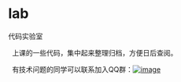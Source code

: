 # lab
代码实验室

 
上课的一些代码，集中起来整理归档，方便日后查阅。


 
有技术问题的同学可以联系加入QQ群：<a href="//shang.qq.com/wpa/qunwpa?idkey=bc2c3338276a40ac72131230ad041a00c60a2fe45172ab6b9a93fea44cf0e6fa">![image](https://github.com/vincent040/lab/blob/master/res/QQ_qun.png?raw=true)
